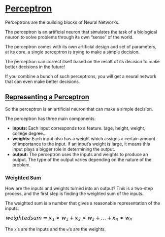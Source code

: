 # [Perceptron](https://www.codecademy.com/paths/build-deep-learning-models-with-tensorflow/tracks/dlsp-foundations-deep-learning-and-perceptrons/modules/perceptron/lessons/perceptron/exercises/what-is-perceptron)

Perceptrons are the building blocks of Neural Networks.

The perceptron is an artificial neuron that simulates the task of a biological neuron to solve problems through its own “sense” of the world.

The perceptron comes with its own artificial design and set of parameters, at its core, a single perceptron is trying to make a simple decision.

The perceptron can correct itself based on the result of its decision to make better decisions in the future!

If you combine a bunch of such perceptrons, you will get a neural network that can even make better decisions.

## [Representing a Perceptron](https://www.codecademy.com/paths/build-deep-learning-models-with-tensorflow/tracks/dlsp-foundations-deep-learning-and-perceptrons/modules/perceptron/lessons/perceptron/exercises/represent-perceptron)

So the perceptron is an artificial neuron that can make a simple decision.

The perceptron has three main components:
* **inputs:** Each input corresponds to a feature. (age, height, weight, college degree...
* **weights:** Each input also has a weight which assigns a certain amount of importance to the input. If an input’s weight is large, it means this input plays a bigger role in determining the output. 
* **output:** The perceptron uses the inputs and weights to produce an output. The type of the output varies depending on the nature of the problem. 

### [Weighted Sum](https://www.codecademy.com/paths/build-deep-learning-models-with-tensorflow/tracks/dlsp-foundations-deep-learning-and-perceptrons/modules/perceptron/lessons/perceptron/exercises/weighted-sum)
How are the inputs and weights turned into an output? This is a two-step process, and the first step is finding the weighted sum of the inputs.

 The weighted sum is a number that gives a reasonable representation of the inputs:
 
 ![weighted sum formula](weighted_sum_formula.jpg)

The `x`‘s are the inputs and the `w`‘s are the weights.
